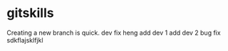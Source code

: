 # gitskills
Creating a new branch is quick.
dev fix heng
add dev 1
add dev 2
bug fix
sdkflajsklfjkl
